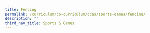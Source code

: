 ```yaml
---
title: Fencing
permalink: /curriculum/co-curriculum/ccas/sports-games/fencing/
description: ""
third_nav_title: Sports & Games
---
```

